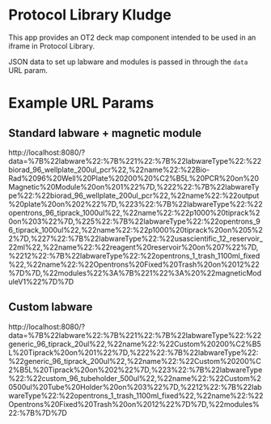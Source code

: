 # Protocol Library Kludge

This app provides an OT2 deck map component intended to be used in an iframe in Protocol Library.

JSON data to set up labware and modules is passed in through the `data` URL param.

# Example URL Params

## Standard labware + magnetic module

http://localhost:8080/?data=%7B%22labware%22:%7B%221%22:%7B%22labwareType%22:%22biorad_96_wellplate_200ul_pcr%22,%22name%22:%22Bio-Rad%2096%20Well%20Plate%20200%20%C2%B5L%20PCR%20on%20Magnetic%20Module%20on%201%22%7D,%222%22:%7B%22labwareType%22:%22biorad_96_wellplate_200ul_pcr%22,%22name%22:%22output%20plate%20on%202%22%7D,%223%22:%7B%22labwareType%22:%22opentrons_96_tiprack_1000ul%22,%22name%22:%22p1000%20tiprack%20on%203%22%7D,%225%22:%7B%22labwareType%22:%22opentrons_96_tiprack_1000ul%22,%22name%22:%22p1000%20tiprack%20on%205%22%7D,%227%22:%7B%22labwareType%22:%22usascientific_12_reservoir_22ml%22,%22name%22:%22reagent%20reservoir%20on%207%22%7D,%2212%22:%7B%22labwareType%22:%22opentrons_1_trash_1100ml_fixed%22,%22name%22:%22Opentrons%20Fixed%20Trash%20on%2012%22%7D%7D,%22modules%22%3A%7B%221%22%3A%20%22magneticModuleV1%22%7D%7D

## Custom labware

http://localhost:8080/?data=%7B%22labware%22:%7B%221%22:%7B%22labwareType%22:%22generic_96_tiprack_20ul%22,%22name%22:%22Custom%20200%C2%B5L%20Tiprack%20on%201%22%7D,%222%22:%7B%22labwareType%22:%22generic_96_tiprack_200ul%22,%22name%22:%22Custom%20200%C2%B5L%20Tiprack%20on%202%22%7D,%223%22:%7B%22labwareType%22:%22custom_96_tubeholder_500ul%22,%22name%22:%22Custom%20500ul%20Tube%20Holder%20on%203%22%7D,%2212%22:%7B%22labwareType%22:%22opentrons_1_trash_1100ml_fixed%22,%22name%22:%22Opentrons%20Fixed%20Trash%20on%2012%22%7D%7D,%22modules%22:%7B%7D%7D
